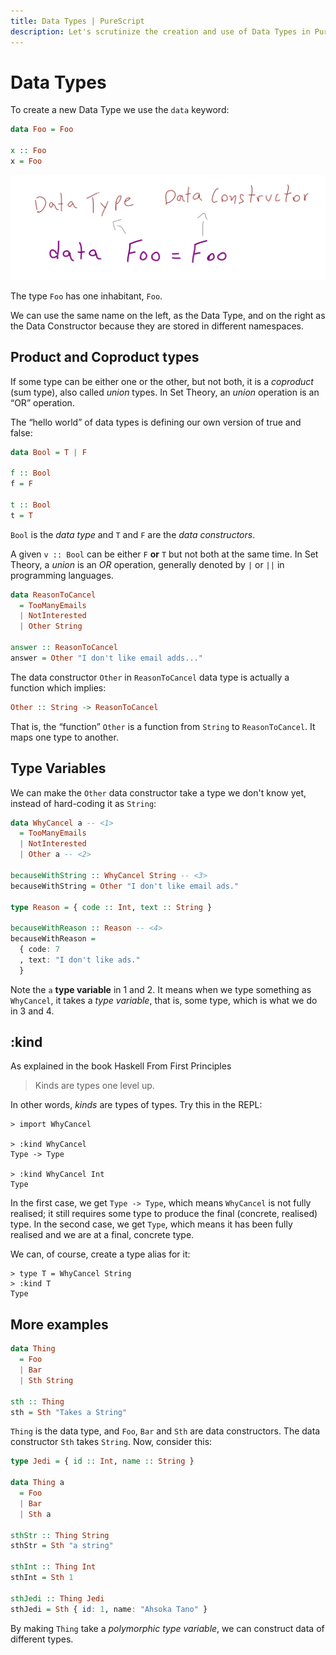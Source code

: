 ```yaml
---
title: Data Types | PureScript
description: Let's scrutinize the creation and use of Data Types in PureScript and learn about the concepts behind them.
---
```


# Data Types

To create a new Data Type we use the `data` keyword:

```haskell
data Foo = Foo

x :: Foo
x = Foo
```

![Data Types Example 1](data-types.assets/data-types-1.svg)

The type `Foo` has one inhabitant, `Foo`.

We can use the same name on the left, as the Data Type, and on the right as the Data Constructor because they are stored in different namespaces.

## Product and Coproduct types

If some type can be either one or the other, but not both, it is a *coproduct* (sum type), also called *union* types. In Set Theory, an *union* operation is an “OR” operation.

The “hello world” of data types is defining our own version of true and false:

```haskell
data Bool = T | F

f :: Bool
f = F

t :: Bool
t = T
```

`Bool` is the *data type* and `T` and `F` are the *data constructors*.

A given `v :: Bool` can be either `F` **or** `T` but not both at the same time. In Set Theory, a *union* is an *OR* operation, generally denoted by `|` or `||` in programming languages.

```haskell
data ReasonToCancel
  = TooManyEmails
  | NotInterested
  | Other String

answer :: ReasonToCancel
answer = Other "I don't like email adds..."
```

The data constructor `Other` in `ReasonToCancel` data type is actually a function which implies:

```haskell
Other :: String -> ReasonToCancel
```

That is, the “function” `Other` is a function from `String` to `ReasonToCancel`. It maps one type to another.


## Type Variables

We can make the `Other` data constructor take a type we don't know yet, instead of hard-coding it as `String`:

```haskell
data WhyCancel a -- <1>
  = TooManyEmails
  | NotInterested
  | Other a -- <2>

becauseWithString :: WhyCancel String -- <3>
becauseWithString = Other "I don't like email ads."

type Reason = { code :: Int, text :: String }

becauseWithReason :: Reason -- <4>
becauseWithReason =
  { code: 7
  , text: "I don't like ads."
  }
```

Note the `a` **type variable** in 1 and 2. It means when we type something as `WhyCancel`, it takes a *type variable*, that is, some type, which is what we do in 3 and 4.

## :kind

As explained in the book Haskell From First Principles

> Kinds are types one level up.

In other words, *kinds* are types of types. Try this in the REPL:

```text
> import WhyCancel

> :kind WhyCancel
Type -> Type

> :kind WhyCancel Int
Type
```

In the first case, we get `Type -> Type`, which means `WhyCancel` is not fully realised; it still requires some type to produce the final (concrete, realised) type. In the second case, we get `Type`, which means it has been fully realised and we are at a final, concrete type.

We can, of course, create a type alias for it:

```text
> type T = WhyCancel String
> :kind T
Type
```

## More examples

```haskell
data Thing
  = Foo
  | Bar
  | Sth String

sth :: Thing
sth = Sth "Takes a String"
```

`Thing` is the data type, and `Foo`, `Bar` and `Sth` are data constructors. The data constructor `Sth` takes `String`. Now, consider this:

```haskell
type Jedi = { id :: Int, name :: String }

data Thing a
  = Foo
  | Bar
  | Sth a

sthStr :: Thing String
sthStr = Sth "a string"

sthInt :: Thing Int
sthInt = Sth 1

sthJedi :: Thing Jedi
sthJedi = Sth { id: 1, name: "Ahsoka Tano" }
```

By making `Thing` take a *polymorphic type variable*, we can construct data of different types.

